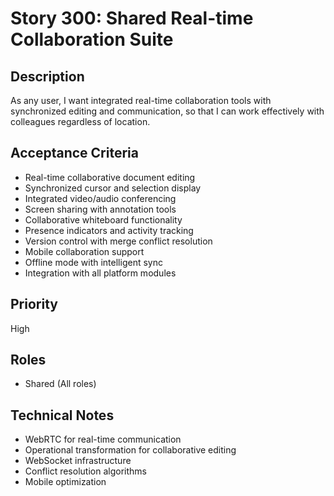 # Story 300: Shared Real-time Collaboration Suite

## Description
As any user, I want integrated real-time collaboration tools with synchronized editing and communication, so that I can work effectively with colleagues regardless of location.

## Acceptance Criteria
- Real-time collaborative document editing
- Synchronized cursor and selection display
- Integrated video/audio conferencing
- Screen sharing with annotation tools
- Collaborative whiteboard functionality
- Presence indicators and activity tracking
- Version control with merge conflict resolution
- Mobile collaboration support
- Offline mode with intelligent sync
- Integration with all platform modules

## Priority
High

## Roles
- Shared (All roles)

## Technical Notes
- WebRTC for real-time communication
- Operational transformation for collaborative editing
- WebSocket infrastructure
- Conflict resolution algorithms
- Mobile optimization